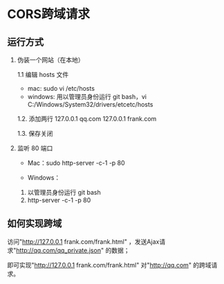 # CORS跨域请求

## 运行方式

1. 伪装一个网站（在本地）

    1.1 编辑 hosts 文件
    
     - mac: sudo vi /etc/hosts
     - windows: 用以管理员身份运行 git bash，vi C:/Windows/System32/drivers/etcetc/hosts
     
    1.2. 添加两行 127.0.0.1 qq.com
               127.0.0.1 frank.com
               
    1.3. 保存关闭
2. 监听 80 端口

    - Mac：sudo http-server -c-1 -p 80

    - Windows：
    1. 以管理员身份运行 git bash
    2. http-server -c-1 -p 80
    
## 如何实现跨域

访问"http://127.0.0.1 frank.com/frank.html" ，发送Ajax请求"http://qq.com/qq_private.json" 的数据；

即可实现"http://127.0.0.1 frank.com/frank.html" 对"http://qq.com" 的跨域请求。
